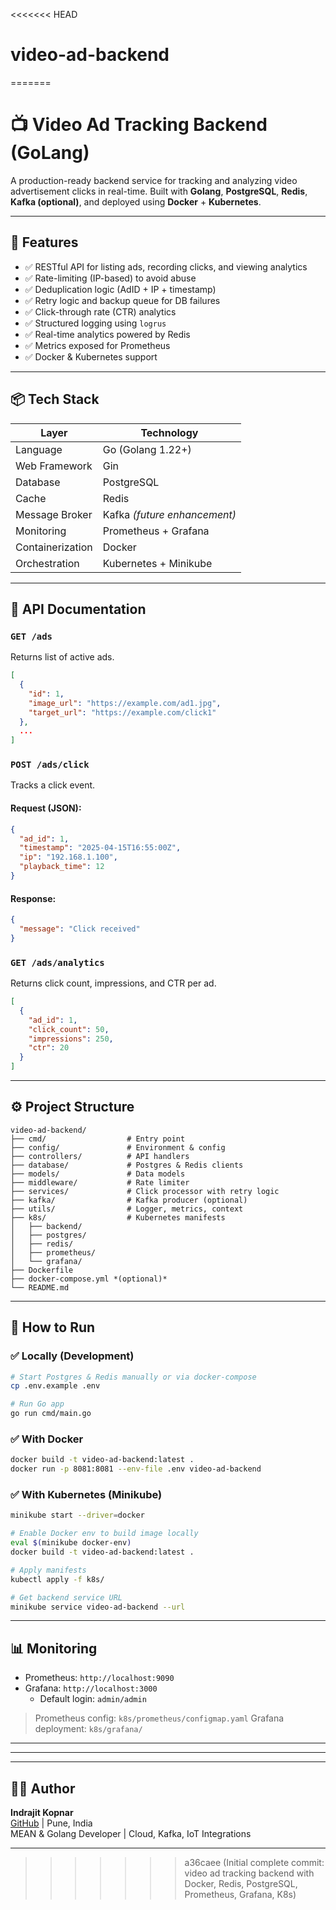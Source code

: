 <<<<<<< HEAD
# video-ad-backend
=======
# 📺 Video Ad Tracking Backend (GoLang)

A production-ready backend service for tracking and analyzing video advertisement clicks in real-time. Built with **Golang**, **PostgreSQL**, **Redis**, **Kafka (optional)**, and deployed using **Docker** + **Kubernetes**.

---
## 🚀 Features

- ✅ RESTful API for listing ads, recording clicks, and viewing analytics
- ✅ Rate-limiting (IP-based) to avoid abuse
- ✅ Deduplication logic (AdID + IP + timestamp)
- ✅ Retry logic and backup queue for DB failures
- ✅ Click-through rate (CTR) analytics
- ✅ Structured logging using `logrus`
- ✅ Real-time analytics powered by Redis
- ✅ Metrics exposed for Prometheus
- ✅ Docker & Kubernetes support

---

## 📦 Tech Stack

| Layer            | Technology                  |
|------------------|------------------------------|
| Language         | Go (Golang 1.22+)            |
| Web Framework    | Gin                          |
| Database         | PostgreSQL                   |
| Cache            | Redis                        |
| Message Broker   | Kafka *(future enhancement)* |
| Monitoring       | Prometheus + Grafana         |
| Containerization | Docker                       |
| Orchestration    | Kubernetes + Minikube        |

---

## 📘 API Documentation

### `GET /ads`
Returns list of active ads.

```json
[
  {
    "id": 1,
    "image_url": "https://example.com/ad1.jpg",
    "target_url": "https://example.com/click1"
  },
  ...
]
```

### `POST /ads/click`
Tracks a click event.

#### Request (JSON):
```json
{
  "ad_id": 1,
  "timestamp": "2025-04-15T16:55:00Z",
  "ip": "192.168.1.100",
  "playback_time": 12
}
```

#### Response:
```json
{
  "message": "Click received"
}
```

### `GET /ads/analytics`
Returns click count, impressions, and CTR per ad.

```json
[
  {
    "ad_id": 1,
    "click_count": 50,
    "impressions": 250,
    "ctr": 20
  }
]
```

---

## ⚙️ Project Structure

```
video-ad-backend/
├── cmd/                  # Entry point
├── config/               # Environment & config
├── controllers/          # API handlers
├── database/             # Postgres & Redis clients
├── models/               # Data models
├── middleware/           # Rate limiter
├── services/             # Click processor with retry logic
├── kafka/                # Kafka producer (optional)
├── utils/                # Logger, metrics, context
├── k8s/                  # Kubernetes manifests
│   ├── backend/
│   ├── postgres/
│   ├── redis/
│   ├── prometheus/
│   └── grafana/
├── Dockerfile
├── docker-compose.yml *(optional)*
└── README.md
```

---

## 🧪 How to Run

### ✅ Locally (Development)
```bash
# Start Postgres & Redis manually or via docker-compose
cp .env.example .env

# Run Go app
go run cmd/main.go
```

### ✅ With Docker
```bash
docker build -t video-ad-backend:latest .
docker run -p 8081:8081 --env-file .env video-ad-backend
```

### ✅ With Kubernetes (Minikube)
```bash
minikube start --driver=docker

# Enable Docker env to build image locally
eval $(minikube docker-env)
docker build -t video-ad-backend:latest .

# Apply manifests
kubectl apply -f k8s/

# Get backend service URL
minikube service video-ad-backend --url
```

---

## 📊 Monitoring

- Prometheus: `http://localhost:9090`
- Grafana: `http://localhost:3000`
  - Default login: `admin/admin`

> Prometheus config: `k8s/prometheus/configmap.yaml`
> Grafana deployment: `k8s/grafana/`

---

---


---

## 🧑‍💻 Author

**Indrajit Kopnar**  
[GitHub](https://github.com/indrajitkopnar)  |  Pune, India  
MEAN & Golang Developer | Cloud, Kafka, IoT Integrations


---

>>>>>>> a36caee (Initial complete commit: video ad tracking backend with Docker, Redis, PostgreSQL, Prometheus, Grafana, K8s)
